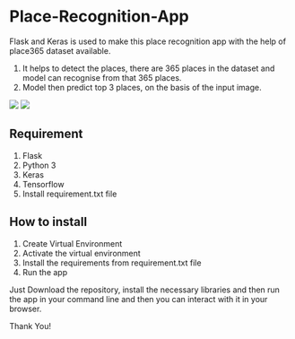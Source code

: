 # Place-Recognition-App

 Flask and Keras is used to make this place recognition app with the help of place365 dataset available.
 1. It helps to detect the places, there are 365 places in the dataset and model can recognise from that 365 places.
 2. Model then predict top 3 places, on the basis of the input image.
 
 <img src="https://github.com/patidarparas13/Place-Recognition-App/blob/master/Index.png">
 <img src="https://github.com/patidarparas13/Place-Recognition-App/blob/master/Prediction.png">
 
 ## Requirement
 1. Flask
 2. Python 3
 3. Keras
 4. Tensorflow
 5. Install requirement.txt file
 
  ## How to install
 1. Create Virtual Environment
 2. Activate the virtual environment
 3. Install the requirements from requirement.txt file
 4. Run the app
 
Just Download the repository, install the necessary libraries and then run the app in your command line and then you can interact with it in your browser.

Thank You!
